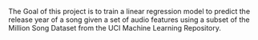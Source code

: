 The Goal of this project is to train a linear regression model to predict the release year of a song given a set of audio features using a subset of the Million Song Dataset from the UCI Machine Learning Repository.


